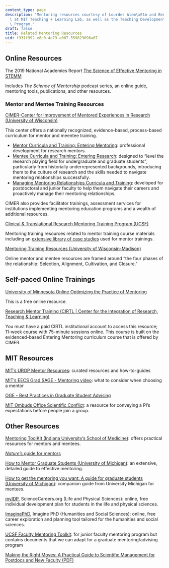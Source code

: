 ```yaml
---
content_type: page
description: "Mentoring resources courtesy of Lourdes Alem\xE1n and Benjamin Hansberry\
  \ at MIT Teaching + Learning Lab, as well as the Teaching Development Fellowship\
  \ Program."
draft: false
title: Related Mentoring Resources
uid: f331f992-e8c0-4e79-a007-559823096a07
---
```

## Online Resources

The 2019 National Academies Report [The Science of Effective Mentoring in STEMM](https://www.nationalacademies.org/our-work/the-science-of-effective-mentoring-in-stemm)

Includes *The Science of Mentorship* podcast series, an online guide, mentoring tools, publications, and other resources.

### Mentor and Mentee Training Resources

[CIMER-Center for Improvement of Mentored Experiences in Research (University of Wisconsin)](https://cimerproject.org/)

This center offers a nationally recognized, evidence-based, process-based curriculum for mentor and meentee training.

- [Mentor Curricula and Training: Entering Mentoring](https://cimerproject.org/entering-mentoring/): professional development for research mentors.
- [Mentee Curricula and Training: Entering Research](https://cimerproject.org/entering-research/): designed to “level the research playing field for undergraduate and graduate students”, particularly from historially underrepresented backgrounds, introducing them to the culture of research and the skills needed to navigate mentoring relationships successfully. 
- [Managing Mentoring Relationships Curricula and Training](https://cimerproject.org/mentoring-up/): developed for postdoctoral and junior faculty to help them navigate their careers and proactively manage their mentoring relationships.

CIMER also provides facilitator trainings, assessment services for institutions implementing mentoring education programs and a wealth of additional resources. 

[Clinical & Translational Research Mentoring Training Program (UCSF)](http://accelerate.ucsf.edu/training/mtp)

Mentoring training resources related to mentor training course materials including an [extensive library of case studies](http://accelerate.ucsf.edu/training/mdp-cases) used for mentor trainings.

[Mentoring Training Resources (University of Wisconsin-Madison)](https://ictr.wisc.edu/mentoring/)

Online mentor and mentee resources are framed around “the four phases of the relationship: Selection, Alignment, Cultivation, and Closure.”

## Self-paced Online Trainings

[University of Minnesota Online Optimizing the Practice of Mentoring](https://www.ctsi.umn.edu/education-and-training/mentoring/mentor-training) 

This is a free online resource.

[Research Mentor Training (CIRTL | Center for the Integration of Research, Teaching & Learning)](https://www.cirtl.net/courses/261)

You must have a paid CIRTL institutional account to access this resource; 11-week course with 75-minute sessions online. This course is built on the evidenced-based Entering Mentoring curriculum course that is offered by CIMER.

## MIT Resources

[MIT’s UROP Mentor Resources](https://urop.mit.edu/mentors/resources/): curated resources and how-to-guides

[MIT’s EECS Grad SAGE - Mentoring video](https://www.youtube.com/watch?v=x7O0AwKRJNg): what to consider when choosing a mentor

[OGE - Best Practices in Graduate Student Advising](https://oge.mit.edu/wp-content/uploads/2022/07/Best-Practices-B.pdf)

[MIT Ombuds Office Scientific Conflict](https://ombudsman.nih.gov/scientific_conflicts): a resource for conveying a PI’s expectations before people join a group.

## Other Resources

[Mentoring ToolKit (Indiana University’s School of Medicine)](https://faculty.medicine.iu.edu/let-us-help/mentoring/mentoring-toolkit/): offers practical resources for mentors and mentees.

[*Nature*’s guide for mentors](https://www.nature.com/articles/447791a?foxtrotcallback=true)

[How to Mentor Graduate Students (University of Michigan)](https://rackham.umich.edu/wp-content/uploads/2018/11/Fmentoring.pdf): an extensive, detailed guide to effective mentoring.

[How to get the mentoring you want: A guide for graduate students (University of Michigan)](https://rackham.umich.edu/wp-content/uploads/2018/11/mentoring.pdf): companion guide from University Michigan for mentees.

[myIDP](http://myidp.sciencecareers.org/), ScienceCareers.org (Life and Physical Sciences): online, free individual development plan for students in the life and physical sciences.

[ImaginePhD](https://www.imaginephd.com/), Imagine PhD (Humanities and Social Sciences): online, free career exploration and planning tool tailored for the humanities and social sciences.

[UCSF Faculty Mentoring Toolkit](https://facultyacademicaffairs.ucsf.edu/faculty-life/mentoring): for junior faculty mentoring program but contains documents that we can adapt for a graduate mentoring/advising program

[Making the Right Moves: A Practical Guide to Scientifıc Management for Postdocs and New Faculty (PDF)](https://www.hhmi.org/sites/default/files/Educational%20Materials/Lab%20Management/Making%20the%20Right%20Moves/moves2.pdf)